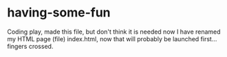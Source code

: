 # having-some-fun
Coding play, made this file, but don't think it is needed now I have renamed my HTML page (file) index.html, now that will probably be launched first... fingers crossed.

